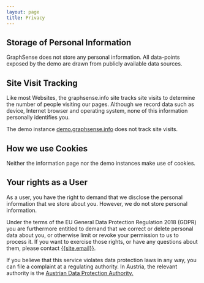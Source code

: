 ```yaml
---
layout: page
title: Privacy
---
```


## Storage of Personal Information

GraphSense does not store any personal information. All data-points exposed by the demo are drawn from publicly available data sources.


## Site Visit Tracking

Like most Websites, the graphsense.info site tracks site visits to determine the number of people visiting our pages. Although we record data such as device, Internet browser and operating system, none of this information personally identifies you.

The demo instance [demo.graphsense.info](https://demo.graphsense.info) does not track site visits.


## How we use Cookies

Neither the information page nor the demo instances make use of cookies.

## Your rights as a User

As a user, you have the right to demand that we disclose the personal information that we store about you. However, we do not store personal information.

Under the terms of the EU General Data Protection Regulation 2018 (GDPR) you are furthermore entitled to demand that we correct or delete personal data about you, or otherwise limit or revoke your permission to us to process it. If you want to exercise those rights, or have any questions about them, please contact [{{site.email}}](mailto:{{site.email}}).

If you believe that this service violates data protection laws in any way, you can file a complaint at a regulating authority. In Austria, the relevant authority is the <a href="https://www.data-protection-authority.gv.at/" target="_blank">Austrian Data Protection Authority.</a>
